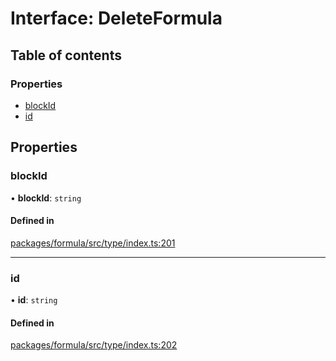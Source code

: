 # Interface: DeleteFormula

## Table of contents

### Properties

- [blockId](DeleteFormula.md#blockid)
- [id](DeleteFormula.md#id)

## Properties

### <a id="blockid" name="blockid"></a> blockId

• **blockId**: `string`

#### Defined in

[packages/formula/src/type/index.ts:201](https://github.com/mashcard/mashcard/blob/main/packages/formula/src/type/index.ts#L201)

---

### <a id="id" name="id"></a> id

• **id**: `string`

#### Defined in

[packages/formula/src/type/index.ts:202](https://github.com/mashcard/mashcard/blob/main/packages/formula/src/type/index.ts#L202)
